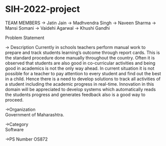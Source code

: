 # SIH-2022-project

TEAM MEMBERS
  -> Jatin Jain
  -> Madhvendra Singh
  -> Naveen Sharma
  -> Mansi Somani
  -> Vaidehi Agarwal
  -> Khushi Gandhi
  
  
Problem Statement



-> Description
Currently in schools teachers perform manual work to prepare and track students learning’s outcome through report cards. This is the standard procedure done manually throughout the country. Often it is observed that students are also good in co-curricular activities and being good in academics is not the only way ahead. In current situation it is not possible for a teacher to pay attention to every student and find out the best in a child. Hence there is a need to develop solutions to track all activities of a student including the academic progress in real-time. Innovation in this domain will be appreciated to develop systems which automatically reads the students progress and generates feedback also is a good way to proceed.

->Organization	
Government of Maharashtra.

->Category	
Software

->PS Number
OS872
